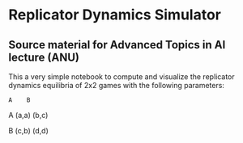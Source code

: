 # Replicator Dynamics Simulator
## Source material for Advanced Topics in AI lecture (ANU)


This a very simple notebook to compute and visualize the replicator dynamics equilibria of 2x2 games with the following parameters:

    A    B

A (a,a)  (b,c)

B (c,b)  (d,d)
